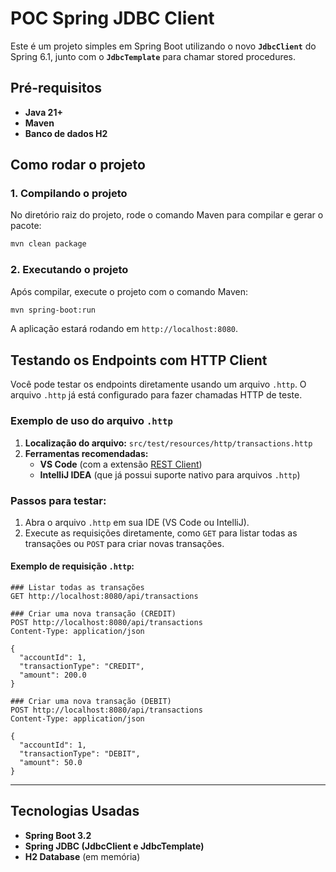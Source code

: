 
# POC Spring JDBC Client

Este é um projeto simples em Spring Boot utilizando o novo **`JdbcClient`** do Spring 6.1, junto com o **`JdbcTemplate`** para chamar stored procedures.

## Pré-requisitos

- **Java 21+**
- **Maven**
- **Banco de dados H2**

## Como rodar o projeto

### 1. Compilando o projeto

No diretório raiz do projeto, rode o comando Maven para compilar e gerar o pacote:

```bash
mvn clean package
```

### 2. Executando o projeto

Após compilar, execute o projeto com o comando Maven:

```bash
mvn spring-boot:run
```

A aplicação estará rodando em `http://localhost:8080`.

## Testando os Endpoints com HTTP Client

Você pode testar os endpoints diretamente usando um arquivo `.http`. O arquivo `.http` já está configurado para fazer chamadas HTTP de teste.

### Exemplo de uso do arquivo `.http`

1. **Localização do arquivo:** `src/test/resources/http/transactions.http`
2. **Ferramentas recomendadas:**
   - **VS Code** (com a extensão [REST Client](https://marketplace.visualstudio.com/items?itemName=humao.rest-client))
   - **IntelliJ IDEA** (que já possui suporte nativo para arquivos `.http`)

### Passos para testar:

1. Abra o arquivo `.http` em sua IDE (VS Code ou IntelliJ).
2. Execute as requisições diretamente, como `GET` para listar todas as transações ou `POST` para criar novas transações.

#### Exemplo de requisição `.http`:

```http
### Listar todas as transações
GET http://localhost:8080/api/transactions

### Criar uma nova transação (CREDIT)
POST http://localhost:8080/api/transactions
Content-Type: application/json

{
  "accountId": 1,
  "transactionType": "CREDIT",
  "amount": 200.0
}

### Criar uma nova transação (DEBIT)
POST http://localhost:8080/api/transactions
Content-Type: application/json

{
  "accountId": 1,
  "transactionType": "DEBIT",
  "amount": 50.0
}
```

---

## Tecnologias Usadas

- **Spring Boot 3.2**
- **Spring JDBC (JdbcClient e JdbcTemplate)**
- **H2 Database** (em memória)
